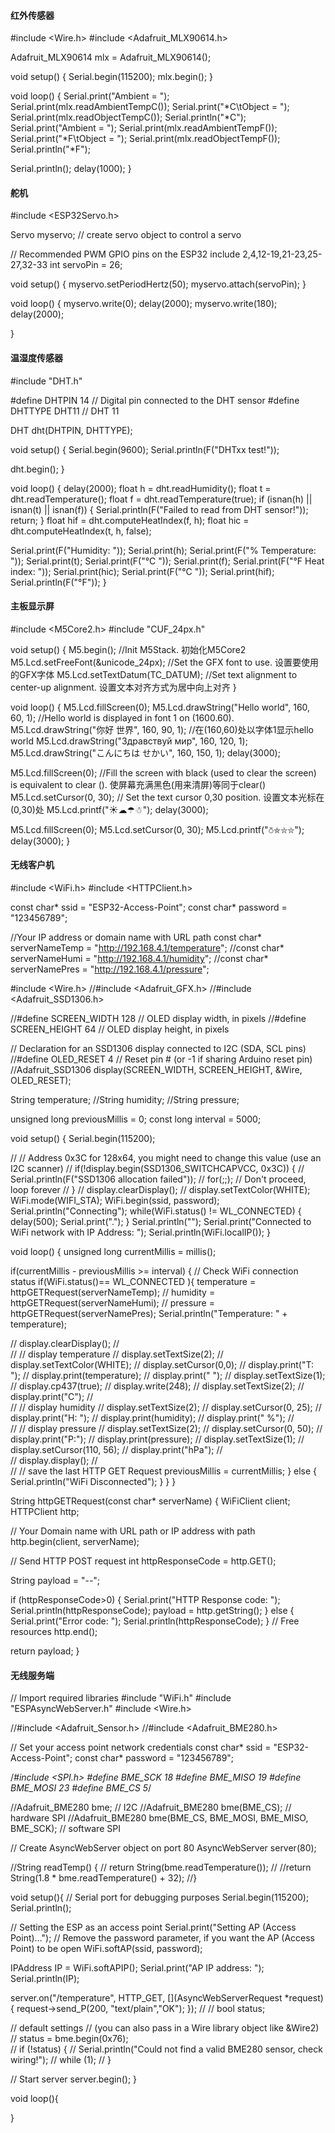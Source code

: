 #### 红外传感器

#include <Wire.h>
#include <Adafruit_MLX90614.h>

Adafruit_MLX90614 mlx = Adafruit_MLX90614();

void setup()
{
Serial.begin(115200);
mlx.begin();
}

void loop()
{
Serial.print("Ambient = ");
Serial.print(mlx.readAmbientTempC());
Serial.print("*C\tObject = ");
Serial.print(mlx.readObjectTempC());
Serial.println("*C");
Serial.print("Ambient = ");
Serial.print(mlx.readAmbientTempF());
Serial.print("*F\tObject = ");
Serial.print(mlx.readObjectTempF());
Serial.println("*F");

Serial.println();
delay(1000);
}

#### 舵机

#include <ESP32Servo.h>

Servo myservo;  // create servo object to control a servo

// Recommended PWM GPIO pins on the ESP32 include 2,4,12-19,21-23,25-27,32-33 
int servoPin = 26;

void setup() {
  myservo.setPeriodHertz(50); 
  myservo.attach(servoPin);
}

void loop() {
  myservo.write(0); 
  delay(2000);
  myservo.write(180);
  delay(2000);

}

#### 温湿度传感器

#include "DHT.h"

#define DHTPIN 14     // Digital pin connected to the DHT sensor
#define DHTTYPE DHT11   // DHT 11

DHT dht(DHTPIN, DHTTYPE);

void setup() {
  Serial.begin(9600);
  Serial.println(F("DHTxx test!"));

  dht.begin();
}

void loop() {
  delay(2000);
  float h = dht.readHumidity();
  float t = dht.readTemperature();
  float f = dht.readTemperature(true);
  if (isnan(h) || isnan(t) || isnan(f)) {
    Serial.println(F("Failed to read from DHT sensor!"));
    return;
  }
  float hif = dht.computeHeatIndex(f, h);
  float hic = dht.computeHeatIndex(t, h, false);

  Serial.print(F("Humidity: "));
  Serial.print(h);
  Serial.print(F("%  Temperature: "));
  Serial.print(t);
  Serial.print(F("°C "));
  Serial.print(f);
  Serial.print(F("°F  Heat index: "));
  Serial.print(hic);
  Serial.print(F("°C "));
  Serial.print(hif);
  Serial.println(F("°F"));
}

#### 主板显示屏
#include <M5Core2.h>
#include "CUF_24px.h"

void setup()
{
  M5.begin(); //Init M5Stack.  初始化M5Core2
  M5.Lcd.setFreeFont(&unicode_24px);  //Set the GFX font to use.  设置要使用的GFX字体
  M5.Lcd.setTextDatum(TC_DATUM);  //Set text alignment to center-up alignment. 设置文本对齐方式为居中向上对齐
}

void loop()
{
  M5.Lcd.fillScreen(0);
  M5.Lcd.drawString("Hello world", 160, 60, 1); //Hello world is displayed in font 1 on (1600.60).
  M5.Lcd.drawString("你好  世界", 160, 90, 1);    //在(160,60)处以字体1显示hello world
  M5.Lcd.drawString("Здравствуй  мир", 160, 120, 1);
  M5.Lcd.drawString("こんにちは  せかい", 160, 150, 1);
  delay(3000);

  M5.Lcd.fillScreen(0); //Fill the screen with black (used to clear the screen) is equivalent to clear ().  使屏幕充满黑色(用来清屏)等同于clear()
  M5.Lcd.setCursor(0, 30);  // Set the text cursor 0,30 position.  设置文本光标在(0,30)处
  M5.Lcd.printf("☀☁☂☃");
  delay(3000);

  M5.Lcd.fillScreen(0);
  M5.Lcd.setCursor(0, 30);
  M5.Lcd.printf("⛣⛤⛥⛦");
  delay(3000);
}

#### 无线客户机

#include <WiFi.h>
#include <HTTPClient.h>

const char* ssid = "ESP32-Access-Point";
const char* password = "123456789";

//Your IP address or domain name with URL path
const char* serverNameTemp = "http://192.168.4.1/temperature";
//const char* serverNameHumi = "http://192.168.4.1/humidity";
//const char* serverNamePres = "http://192.168.4.1/pressure";

#include <Wire.h>
//#include <Adafruit_GFX.h>
//#include <Adafruit_SSD1306.h>

//#define SCREEN_WIDTH 128 // OLED display width, in pixels
//#define SCREEN_HEIGHT 64 // OLED display height, in pixels

// Declaration for an SSD1306 display connected to I2C (SDA, SCL pins)
//#define OLED_RESET     4 // Reset pin # (or -1 if sharing Arduino reset pin)
//Adafruit_SSD1306 display(SCREEN_WIDTH, SCREEN_HEIGHT, &Wire, OLED_RESET);

String temperature;
//String humidity;
//String pressure;

unsigned long previousMillis = 0;
const long interval = 5000; 

void setup() {
  Serial.begin(115200);

//  // Address 0x3C for 128x64, you might need to change this value (use an I2C scanner)
//  if(!display.begin(SSD1306_SWITCHCAPVCC, 0x3C)) {
//    Serial.println(F("SSD1306 allocation failed"));
//    for(;;); // Don't proceed, loop forever
//  }
//  display.clearDisplay();
//  display.setTextColor(WHITE);
   WiFi.mode(WIFI_STA);
  WiFi.begin(ssid, password);
  Serial.println("Connecting");
  while(WiFi.status() != WL_CONNECTED) { 
    delay(500);
    Serial.print(".");
  }
  Serial.println("");
  Serial.print("Connected to WiFi network with IP Address: ");
  Serial.println(WiFi.localIP());
}

void loop() {
  unsigned long currentMillis = millis();

  if(currentMillis - previousMillis >= interval) {
     // Check WiFi connection status
    if(WiFi.status()== WL_CONNECTED ){ 
      temperature = httpGETRequest(serverNameTemp);
//      humidity = httpGETRequest(serverNameHumi);
//      pressure = httpGETRequest(serverNamePres);
      Serial.println("Temperature: " + temperature);
      
//      display.clearDisplay();
//      
//      // display temperature
//      display.setTextSize(2);
//      display.setTextColor(WHITE);
//      display.setCursor(0,0);
//      display.print("T: ");
//      display.print(temperature);
//      display.print(" ");
//      display.setTextSize(1);
//      display.cp437(true);
//      display.write(248);
//      display.setTextSize(2);
//      display.print("C");
//      
//      // display humidity
//      display.setTextSize(2);
//      display.setCursor(0, 25);
//      display.print("H: ");
//      display.print(humidity);
//      display.print(" %"); 
//      
//      // display pressure
//      display.setTextSize(2);
//      display.setCursor(0, 50);
//      display.print("P:");
//      display.print(pressure);
//      display.setTextSize(1);
//      display.setCursor(110, 56);
//      display.print("hPa");
//           
//      display.display();
//      
//      // save the last HTTP GET Request
      previousMillis = currentMillis;
    }
    else {
      Serial.println("WiFi Disconnected");
    }
  }
}

String httpGETRequest(const char* serverName) {
  WiFiClient client;
  HTTPClient http;
    
  // Your Domain name with URL path or IP address with path
  http.begin(client, serverName);

  // Send HTTP POST request
  int httpResponseCode = http.GET();

  String payload = "--"; 

  if (httpResponseCode>0) {
    Serial.print("HTTP Response code: ");
    Serial.println(httpResponseCode);
    payload = http.getString();
  }
  else {
    Serial.print("Error code: ");
    Serial.println(httpResponseCode);
  }
  // Free resources
  http.end();

  return payload;
}

#### 无线服务端

// Import required libraries
#include "WiFi.h"
#include "ESPAsyncWebServer.h"
#include <Wire.h>

//#include <Adafruit_Sensor.h>
//#include <Adafruit_BME280.h>

// Set your access point network credentials
const char* ssid = "ESP32-Access-Point";
const char* password = "123456789";

/*#include <SPI.h>
#define BME_SCK 18
#define BME_MISO 19
#define BME_MOSI 23
#define BME_CS 5*/

//Adafruit_BME280 bme; // I2C
//Adafruit_BME280 bme(BME_CS); // hardware SPI
//Adafruit_BME280 bme(BME_CS, BME_MOSI, BME_MISO, BME_SCK); // software SPI

// Create AsyncWebServer object on port 80
AsyncWebServer server(80);

//String readTemp() {
//  return String(bme.readTemperature());
//  //return String(1.8 * bme.readTemperature() + 32);
//}

void setup(){
  // Serial port for debugging purposes
  Serial.begin(115200);
  Serial.println();

  // Setting the ESP as an access point
  Serial.print("Setting AP (Access Point)…");
  // Remove the password parameter, if you want the AP (Access Point) to be open
  WiFi.softAP(ssid, password);

  IPAddress IP = WiFi.softAPIP();
  Serial.print("AP IP address: ");
  Serial.println(IP);

  server.on("/temperature", HTTP_GET, [](AsyncWebServerRequest *request){
    request->send_P(200, "text/plain","OK");
  });
//
//  bool status;

  // default settings
  // (you can also pass in a Wire library object like &Wire2)
//  status = bme.begin(0x76);  
//  if (!status) {
//    Serial.println("Could not find a valid BME280 sensor, check wiring!");
//    while (1);
//  }

  // Start server
  server.begin();
}

void loop(){

}